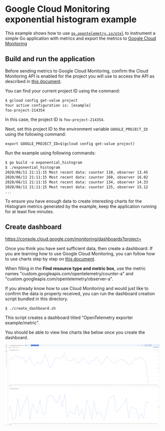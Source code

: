 # Google Cloud Monitoring exponential histogram example

This example shows how to use [`go.opentelemetry.io/otel`](https://pkg.go.dev/go.opentelemetry.io/otel/) to instrument a simple Go application with metrics and export the metrics to [Google Cloud Monitoring](https://cloud.google.com/monitoring/)

## Build and run the application

Before sending metrics to Google Cloud Monitoring, confirm the Cloud Monitoring API is enabled for the project you will use to access the API as described in [this document](https://cloud.google.com/monitoring/api/enable-api).

You can find your current project ID using the command:

```
$ gcloud config get-value project
Your active configuration is: [example]
foo-project-214354
```

In this case, the project ID is `foo-project-214354`.

Next, set this project ID to the environment variable `GOOGLE_PROJECT_ID` using the following command:

```
export GOOGLE_PROJECT_ID=$(gcloud config get-value project)
```

Run the example using following commands:

```
$ go build -o exponential_histogram
$ ./exponential_histogram
2020/06/11 21:11:15 Most recent data: counter 110, observer 13.45
2020/06/11 21:11:15 Most recent data: counter 160, observer 16.02
2020/06/11 21:11:15 Most recent data: counter 134, observer 14.33
2020/06/11 21:11:15 Most recent data: counter 125, observer 15.12
...
```

To ensure you have enough data to create interesting charts for the Histogram metrics generated by the example, keep the application running for at least five minutes.

## Create dashboard

https://console.cloud.google.com/monitoring/dashboards?project=<your-project-id>

Once you think you have sent sufficient data, then create a dashboard. If you are learning how to use Google Cloud Monitoring, you can follow how to use charts step by step on [this document](https://cloud.google.com/monitoring/charts).

When filling in the **Find resource type and metric box**, use the metric names "custom.googleapis.com/opentelemetry/counter-a" and "custom.googleapis.com/opentelemetry/observer-a".

If you already know how to use Cloud Monitoring and would just like to confirm the data is properly received, you can run the dashboard creation script bundled in this directory.

```
$ ./create_dashboard.sh
```

This script creates a dashboard titled "OpenTelemetry exporter example/metric".

You should be able to view line charts like below once you create the dashboard.

<img width="1200" alt="2 charts in dashboard" src="images/charts.png?raw=true"/>
